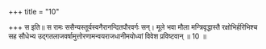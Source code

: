 +++
title = "10"

+++
स इति॥ स रामः ससैन्यस्तूर्यस्वनैरानन्दितपौरवर्गः सन्। मूले भवा मौला मन्त्रिवृद्धास्तै रक्षोभिर्हरिभिश्च सह सौधेभ्य उद्गतलाजवर्षामुत्तोरणामन्वयराजधानीमयोध्यां विवेश प्रविष्टवान् ॥ 10 ॥